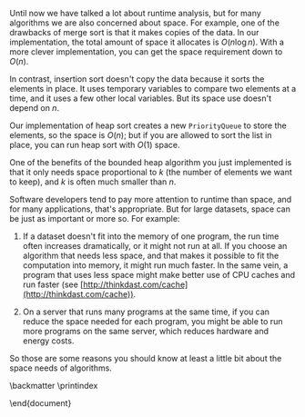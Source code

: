 Until now we have talked a lot about runtime analysis, but for many algorithms we are also concerned about space. For example, one of the drawbacks of merge sort is that it makes copies of the data. In our implementation, the total amount of space it allocates is $O(n \log n)$. With a more clever implementation, you can get the space requirement down to $O(n)$.

In contrast, insertion sort doesn't copy the data because it sorts the elements in place. It uses temporary variables to compare two elements at a time, and it uses a few other local variables. But its space use doesn't depend on $n$.

Our implementation of heap sort creates a new `PriorityQueue` to store the elements, so the space is $O(n)$; but if you are allowed to sort the list in place, you can run heap sort with $O(1)$ space.

One of the benefits of the bounded heap algorithm you just implemented is that it only needs space proportional to $k$ (the number of elements we want to keep), and $k$ is often much smaller than $n$.

Software developers tend to pay more attention to runtime than space, and for many applications, that's appropriate. But for large datasets, space can be just as important or more so. For example:



1.  If a dataset doesn't fit into the memory of one program, the run
time often increases dramatically, or it might not run at all. If you
choose an algorithm that needs less space, and that makes it possible
to fit the computation into memory, it might run much faster. In the
same vein, a program that uses less space might make better use of
CPU caches and run
faster (see [http://thinkdast.com/cache](http://thinkdast.com/cache)).

1.  On a server that runs many programs at the same time, if you can
reduce the space needed for each program, you might be able to run
more programs on the same server, which reduces hardware and energy
costs.


So those are some reasons you should know at least a little bit about the space needs of algorithms.



\backmatter \printindex


\end{document}